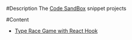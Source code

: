 #Description
The [Code SandBox](https://codesandbox.io/) snippet projects

#Content
+ [Type Race Game with React Hook](https://github.com/hnngo/codesandbox-playground/tree/master/Content/04-Nov-2019)